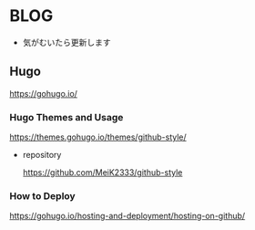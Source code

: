 # BLOG

- 気がむいたら更新します

## Hugo
https://gohugo.io/

### Hugo Themes and Usage
https://themes.gohugo.io/themes/github-style/

- repository

  https://github.com/MeiK2333/github-style

### How to Deploy
https://gohugo.io/hosting-and-deployment/hosting-on-github/
